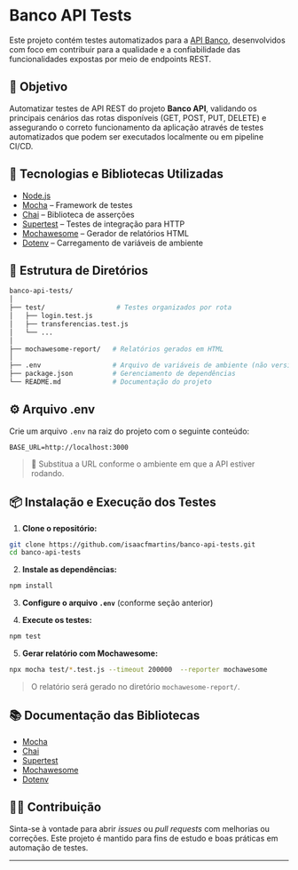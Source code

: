 # Banco API Tests

Este projeto contém testes automatizados para a [API Banco](https://github.com/juliodelimas/banco-api), desenvolvidos com foco em contribuir para a qualidade e a confiabilidade das funcionalidades expostas por meio de endpoints REST.

## 🎯 Objetivo

Automatizar testes de API REST do projeto **Banco API**, validando os principais cenários das rotas disponíveis (GET, POST, PUT, DELETE) e assegurando o correto funcionamento da aplicação através de testes automatizados que podem ser executados localmente ou em pipeline CI/CD.

## 🚀 Tecnologias e Bibliotecas Utilizadas

- [Node.js](https://nodejs.org/)
- [Mocha](https://mochajs.org/) – Framework de testes
- [Chai](https://www.chaijs.com/) – Biblioteca de asserções
- [Supertest](https://github.com/visionmedia/supertest) – Testes de integração para HTTP
- [Mochawesome](https://www.npmjs.com/package/mochawesome) – Gerador de relatórios HTML
- [Dotenv](https://github.com/motdotla/dotenv) – Carregamento de variáveis de ambiente

## 📁 Estrutura de Diretórios

```bash
banco-api-tests/
│
├── test/                  # Testes organizados por rota
│   ├── login.test.js
│   ├── transferencias.test.js
│   └── ...
│
├── mochawesome-report/   # Relatórios gerados em HTML
│
├── .env                  # Arquivo de variáveis de ambiente (não versionado)
├── package.json          # Gerenciamento de dependências
└── README.md             # Documentação do projeto
```

## ⚙️ Arquivo .env

Crie um arquivo `.env` na raiz do projeto com o seguinte conteúdo:

```env
BASE_URL=http://localhost:3000
```

> 🔁 Substitua a URL conforme o ambiente em que a API estiver rodando.

## 📦 Instalação e Execução dos Testes

1. **Clone o repositório:**

```bash
git clone https://github.com/isaacfmartins/banco-api-tests.git
cd banco-api-tests
```

2. **Instale as dependências:**

```bash
npm install
```

3. **Configure o arquivo `.env`** (conforme seção anterior)

4. **Execute os testes:**

```bash
npm test
```

5. **Gerar relatório com Mochawesome:**

```bash
npx mocha test/*.test.js --timeout 200000  --reporter mochawesome
```

> O relatório será gerado no diretório `mochawesome-report/`.

## 📚 Documentação das Bibliotecas

- [Mocha](https://mochajs.org/)
- [Chai](https://www.chaijs.com/api/)
- [Supertest](https://github.com/visionmedia/supertest)
- [Mochawesome](https://www.npmjs.com/package/mochawesome)
- [Dotenv](https://github.com/motdotla/dotenv)

## 👨‍💻 Contribuição

Sinta-se à vontade para abrir *issues* ou *pull requests* com melhorias ou correções. Este projeto é mantido para fins de estudo e boas práticas em automação de testes.

---

